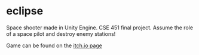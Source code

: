 # eclipse
Space shooter made in Unity Engine. CSE 451 final project. Assume the role of a space pilot and destroy enemy stations!

Game can be found on the [itch.io page](https://gguttila.itch.io/eclipse)
